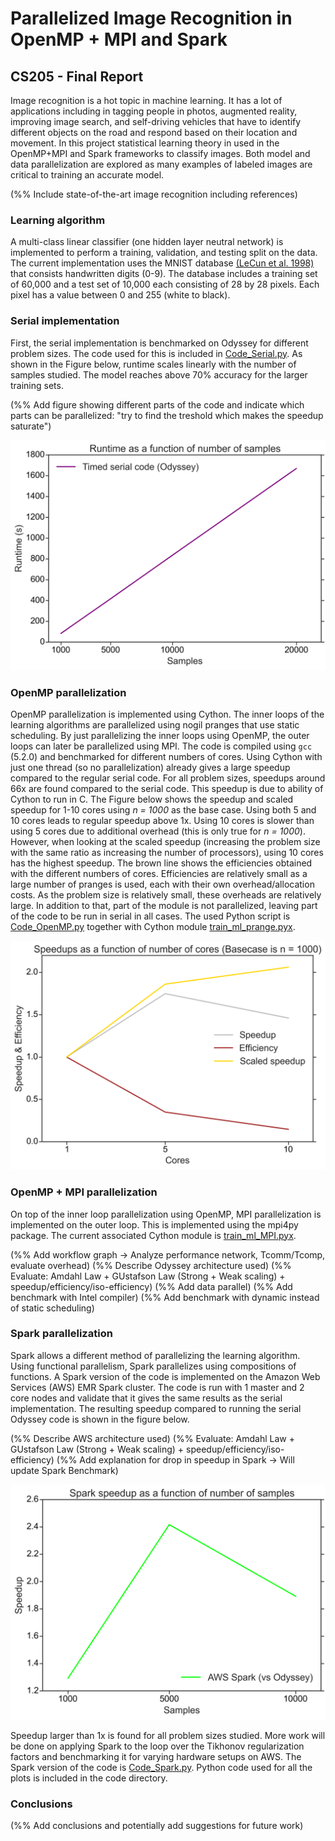 # Parallelized Image Recognition in OpenMP + MPI and Spark
## CS205 - Final Report

Image recognition is a hot topic in machine learning. It has a lot of applications including in tagging people in photos, augmented reality, improving image search, and self-driving vehicles that have to identify different objects on the road and respond based on their location and movement. In this project statistical learning theory in used in the OpenMP+MPI and Spark frameworks to classify images. Both model and data parallelization are explored as many examples of labeled images are critical to training an accurate model.

(%% Include state-of-the-art image recognition including references)

### Learning algorithm
A multi-class linear classifier (one hidden layer neutral network) is implemented to perform a training, validation, and testing split on the data. The current implementation uses the MNIST database [(LeCun et al. 1998)](http://yann.lecun.com/exdb/mnist/) that consists handwritten digits (0-9). The database includes a training set of 60,000 and a test set of 10,000 each consisting of 28 by 28 pixels. Each pixel has a value between 0 and 255 (white to black).

### Serial implementation
First, the serial implementation is benchmarked on Odyssey for different problem sizes. The code used for this is included in [Code_Serial.py](https://github.com/jdmaasakkers/cs205_prelimreport/blob/master/Code/Code_Serial.py). As shown in the Figure below, runtime scales linearly with the number of samples studied. The model reaches above 70% accuracy for the larger training sets. 

(%% Add figure showing different parts of the code and indicate which parts can be parallelized: "try to find the treshold which makes the speedup saturate")

![Serial-Runtimes](https://github.com/jdmaasakkers/cs205_prelimreport/blob/master/Sizes_Serial.png)

### OpenMP parallelization
OpenMP parallelization is implemented using Cython. The inner loops of the learning algorithms are parallelized using nogil pranges that  use static scheduling. By just parallelizing the inner loops using OpenMP, the outer loops can later be parallelized using MPI. The code is compiled using `gcc` (5.2.0) and benchmarked for different numbers of cores. Using Cython with just one thread (so no parallelization) already gives a large speedup compared to the regular serial code. For all problem sizes, speedups around 66x are found compared to the serial code. This speedup is due to ability of Cython to run in C. The Figure below shows the speedup and scaled speedup for 1-10 cores using *n = 1000* as the base case. Using both 5 and 10 cores leads to regular speedup above 1x. Using 10 cores is slower than using 5 cores due to additional overhead (this is only true for *n = 1000*). However, when looking at the scaled speedup (increasing the problem size with the same ratio as increasing the number of processors), using 10 cores has the highest speedup. The brown line shows the efficiencies obtained with the different numbers of cores. Efficiencies are relatively small as a large number of pranges is used, each with their own overhead/allocation costs. As the problem size is relatively small, these overheads are relatively large. In addition to that, part of the module is not parallelized, leaving part of the code to be run in serial in all cases. The used Python script is [Code_OpenMP.py](https://github.com/jdmaasakkers/cs205_prelimreport/blob/master/Code/Code_OpenMP.py) together with Cython module [train_ml_prange.pyx](https://github.com/jdmaasakkers/cs205_prelimreport/blob/master/Code/train_ml_prange.pyx).

![OpenMP-Speedups](https://github.com/jdmaasakkers/cs205_prelimreport/blob/master/Speedup_OpenMP.png)

### OpenMP + MPI parallelization
On top of the inner loop parallelization using OpenMP, MPI parallelization is implemented on the outer loop. This is implemented using the mpi4py package. The current associated Cython module is [train_ml_MPI.pyx](https://github.com/jdmaasakkers/cs205_prelimreport/blob/master/Code/train_ml_MPI.pyx).

(%% Add workflow graph -> Analyze performance network, Tcomm/Tcomp, evaluate overhead)
(%% Describe Odyssey architecture used)
(%% Evaluate: Amdahl Law + GUstafson Law (Strong + Weak scaling) + speedup/efficiency/iso-efficiency)
(%% Add data parallel)
(%% Add benchmark with Intel compiler)
(%% Add benchmark with dynamic instead of static scheduling)

### Spark parallelization
Spark allows a different method of parallelizing the learning algorithm. Using functional parallelism, Spark parallelizes using compositions of functions. A Spark version of the code is implemented on the Amazon Web Services (AWS) EMR Spark cluster. The code is run with 1 master and 2 core nodes and validate that it gives the same results as the serial implementation. The resulting speedup compared to running the serial Odyssey code is shown in the figure below.

(%% Describe AWS architecture used)
(%% Evaluate: Amdahl Law + GUstafson Law (Strong + Weak scaling) + speedup/efficiency/iso-efficiency)
(%% Add explanation for drop in speedup in Spark -> Will update Spark Benchmark)

![Spark-Speedups](https://github.com/jdmaasakkers/cs205_prelimreport/blob/master/Speedup_Spark.png)

Speedup larger than 1x is found for all problem sizes studied. More work will be done on applying Spark to the loop over the Tikhonov regularization factors and benchmarking it for varying hardware setups on AWS. The Spark version of the code is [Code_Spark.py](https://github.com/jdmaasakkers/cs205_prelimreport/blob/master/Code/Code_Spark.py). Python code used for all the plots is included in the code directory.

### Conclusions
(%% Add conclusions and potentially add suggestions for future work)
